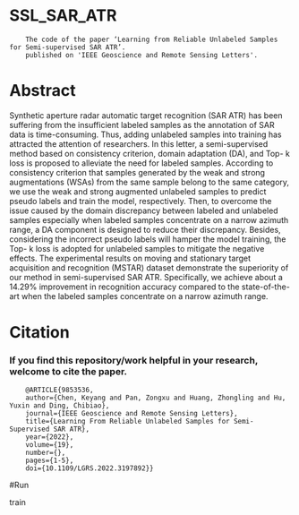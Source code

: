 # SSL_SAR_ATR
        The code of the paper ‘Learning from Reliable Unlabeled Samples for Semi-supervised SAR ATR’.
        published on 'IEEE Geoscience and Remote Sensing Letters'.
# Abstract
Synthetic aperture radar automatic target recognition (SAR ATR) has been suffering from the insufficient labeled samples as the annotation of SAR data is time-consuming. Thus, adding unlabeled samples into training has attracted the attention of researchers. In this letter, a semi-supervised method based on consistency criterion, domain adaptation (DA), and Top- k loss is proposed to alleviate the need for labeled samples. According to consistency criterion that samples generated by the weak and strong augmentations (WSAs) from the same sample belong to the same category, we use the weak and strong augmented unlabeled samples to predict pseudo labels and train the model, respectively. Then, to overcome the issue caused by the domain discrepancy between labeled and unlabeled samples especially when labeled samples concentrate on a narrow azimuth range, a DA component is designed to reduce their discrepancy. Besides, considering the incorrect pseudo labels will hamper the model training, the Top- k loss is adopted for unlabeled samples to mitigate the negative effects. The experimental results on moving and stationary target acquisition and recognition (MSTAR) dataset demonstrate the superiority of our method in semi-supervised SAR ATR. Specifically, we achieve about a 14.29% improvement in recognition accuracy compared to the state-of-the-art when the labeled samples concentrate on a narrow azimuth range.
# Citation

### If you find this repository/work helpful in your research, welcome to cite the paper.
        @ARTICLE{9853536,
        author={Chen, Keyang and Pan, Zongxu and Huang, Zhongling and Hu, Yuxin and Ding, Chibiao},
        journal={IEEE Geoscience and Remote Sensing Letters}, 
        title={Learning From Reliable Unlabeled Samples for Semi-Supervised SAR ATR}, 
        year={2022},
        volume={19},
        number={},
        pages={1-5},
        doi={10.1109/LGRS.2022.3197892}}

#Run 

train
